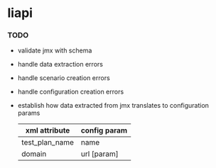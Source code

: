 # liapi
### TODO
- validate jmx with schema
- handle data extraction errors
- handle scenario creation errors
- handle configuration creation errors
- establish how data extracted from jmx translates to configuration params

    | xml attribute  | config param |
    |----------------|--------------|
    | test_plan_name | name         |
    | domain         | url [param]  |
